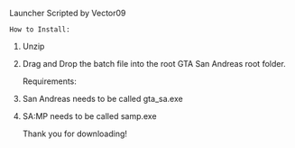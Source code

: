 Launcher Scripted by Vector09

    How to Install:
1. Unzip
2. Drag and Drop the batch file into the root <i></i>GTA San Andreas root folder.


    Requirements:
1. San Andreas needs to be called <b></b>gta_sa.exe
2. SA:MP needs to be called <b></b>samp.exe

    <i></i><b></b>Thank you for downloading!
